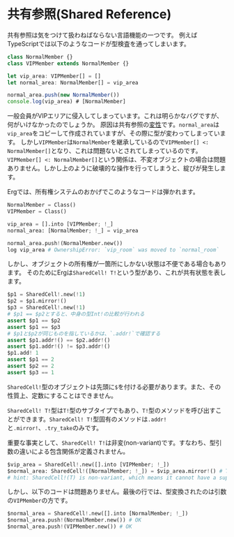 # 共有参照(Shared Reference)

共有参照は気をつけて扱わねばならない言語機能の一つです。
例えばTypeScriptでは以下のようなコードが型検査を通ってしまいます。

```typescript
class NormalMember {}
class VIPMember extends NormalMember {}

let vip_area: VIPMember[] = []
let normal_area: NormalMember[] = vip_area

normal_area.push(new NormalMember())
console.log(vip_area) # [NormalMember]
```

一般会員がVIPエリアに侵入してしまっています。これは明らかなバグですが、何がいけなかったのでしょうか。
原因は共有参照の[変性](./variance.md)です。`normal_area`は`vip_area`をコピーして作成されていますが、その際に型が変わってしまっています。
しかし`VIPMember`は`NormalMember`を継承しているので`VIPMember[] <: NormalMember[]`となり、これは問題ないとされてしまっているのです。
`VIPMember[] <: NormalMember[]`という関係は、不変オブジェクトの場合は問題ありません。しかし上のように破壊的な操作を行ってしまうと、綻びが発生します。

Ergでは、所有権システムのおかげでこのようなコードは弾かれます。

```python
NormalMember = Class()
VIPMember = Class()

vip_area = [].into [VIPMember; !_]
normal_area: [NormalMember; !_] = vip_area

normal_area.push!(NormalMember.new())
log vip_area # OwnershipError: `vip_room` was moved to `normal_room`
```

しかし、オブジェクトの所有権が一箇所にしかない状態は不便である場合もあります。
そのためにErgは`SharedCell! T!`という型があり、これが共有状態を表します。

```python
$p1 = SharedCell!.new(!1)
$p2 = $p1.mirror!()
$p3 = SharedCell!.new(!1)
# $p1 == $p2とすると、中身の型Int!の比較が行われる
assert $p1 == $p2
assert $p1 == $p3
# $p1と$p2が同じものを指しているかは、`.addr!`で確認する
assert $p1.addr!() == $p2.addr!()
assert $p1.addr!() != $p3.addr!()
$p1.add! 1
assert $p1 == 2
assert $p2 == 2
assert $p3 == 1
```

`SharedCell!`型のオブジェクトは先頭に`$`を付ける必要があります。また、その性質上、定数にすることはできません。

`SharedCell! T!`型は`T!`型のサブタイプでもあり、`T!`型のメソッドを呼び出すことができます。`SharedCell! T!`型固有のメソッドは`.addr!`と`.mirror!`、`.try_take`のみです。

重要な事実として、`SharedCell! T!`は非変(non-variant)です。すなわち、型引数の違いによる包含関係が定義されません。

```python
$vip_area = SharedCell!.new([].into [VIPMember; !_])
$normal_area: SharedCell!([NormalMember; !_]) = $vip_area.mirror!() # TypeError: expected SharedCell!([NormalMember; !_]), but got SharedCell!([VIPMember; !_])
# hint: SharedCell!(T) is non-variant, which means it cannot have a supertype or a subtype.
```

しかし、以下のコードは問題ありません。最後の行では、型変換されたのは引数の`VIPMember`の方です。

```python
$normal_area = SharedCell!.new([].into [NormalMember; !_])
$normal_area.push!(NormalMember.new()) # OK
$normal_area.push!(VIPMember.new()) # OK
```
